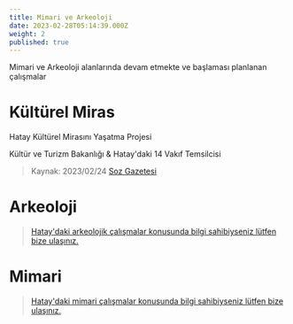 ```yaml
---
title: Mimari ve Arkeoloji
date: 2023-02-28T05:14:39.000Z
weight: 2
published: true
---
```


Mimari ve Arkeoloji alanlarında devam etmekte ve başlaması planlanan çalışmalar

# Kültürel Miras

Hatay Kültürel Mirasını Yaşatma Projesi

Kültür ve Turizm Bakanlığı & Hatay'daki 14 Vakıf Temsilcisi

> Kaynak:
2023/02/24 [Soz Gazetesi](https://sozgazetesi.com.tr/2023/02/24/hatay-kulturel-mirasini-yasatma-projesi-start-aldi/)


# Arkeoloji
> [Hatay'daki arkeolojik çalışmalar konusunda bilgi sahibiyseniz lütfen bize ulaşınız.](mailto:hataybenimsahsimeselem@gmail.com)

# Mimari
> [Hatay'daki mimari çalışmalar konusunda bilgi sahibiyseniz lütfen bize ulaşınız.](mailto:hataybenimsahsimeselem@gmail.com)
